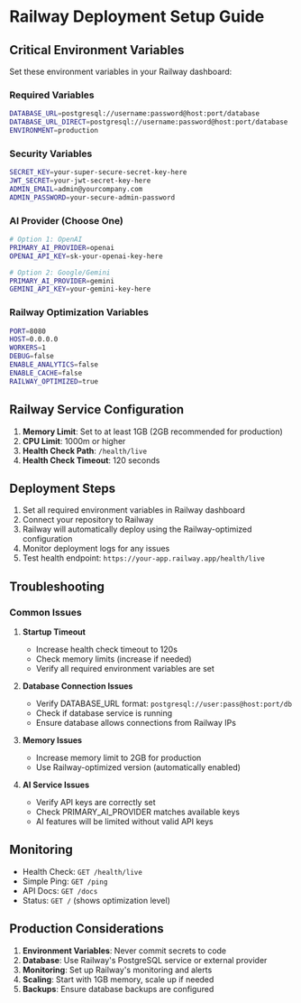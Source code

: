 # Railway Deployment Setup Guide

## Critical Environment Variables

Set these environment variables in your Railway dashboard:

### Required Variables
```bash
DATABASE_URL=postgresql://username:password@host:port/database
DATABASE_URL_DIRECT=postgresql://username:password@host:port/database
ENVIRONMENT=production
```

### Security Variables
```bash
SECRET_KEY=your-super-secure-secret-key-here
JWT_SECRET=your-jwt-secret-key-here
ADMIN_EMAIL=admin@yourcompany.com
ADMIN_PASSWORD=your-secure-admin-password
```

### AI Provider (Choose One)
```bash
# Option 1: OpenAI
PRIMARY_AI_PROVIDER=openai
OPENAI_API_KEY=sk-your-openai-key-here

# Option 2: Google/Gemini
PRIMARY_AI_PROVIDER=gemini
GEMINI_API_KEY=your-gemini-key-here
```

### Railway Optimization Variables
```bash
PORT=8080
HOST=0.0.0.0
WORKERS=1
DEBUG=false
ENABLE_ANALYTICS=false
ENABLE_CACHE=false
RAILWAY_OPTIMIZED=true
```

## Railway Service Configuration

1. **Memory Limit**: Set to at least 1GB (2GB recommended for production)
2. **CPU Limit**: 1000m or higher
3. **Health Check Path**: `/health/live`
4. **Health Check Timeout**: 120 seconds

## Deployment Steps

1. Set all required environment variables in Railway dashboard
2. Connect your repository to Railway
3. Railway will automatically deploy using the Railway-optimized configuration
4. Monitor deployment logs for any issues
5. Test health endpoint: `https://your-app.railway.app/health/live`

## Troubleshooting

### Common Issues

1. **Startup Timeout**
   - Increase health check timeout to 120s
   - Check memory limits (increase if needed)
   - Verify all required environment variables are set

2. **Database Connection Issues**
   - Verify DATABASE_URL format: `postgresql://user:pass@host:port/db`
   - Check if database service is running
   - Ensure database allows connections from Railway IPs

3. **Memory Issues**
   - Increase memory limit to 2GB for production
   - Use Railway-optimized version (automatically enabled)

4. **AI Service Issues**
   - Verify API keys are correctly set
   - Check PRIMARY_AI_PROVIDER matches available keys
   - AI features will be limited without valid API keys

## Monitoring

- Health Check: `GET /health/live`
- Simple Ping: `GET /ping`
- API Docs: `GET /docs`
- Status: `GET /` (shows optimization level)

## Production Considerations

1. **Environment Variables**: Never commit secrets to code
2. **Database**: Use Railway's PostgreSQL service or external provider
3. **Monitoring**: Set up Railway's monitoring and alerts
4. **Scaling**: Start with 1GB memory, scale up if needed
5. **Backups**: Ensure database backups are configured
